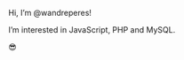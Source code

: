 Hi, I’m @wandreperes!

I’m interested in JavaScript, PHP and MySQL.

😎
<!---
wandreperes/wandreperes is a ✨ special ✨ repository because its `README.md` (this file) appears on your GitHub profile.
You can click the Preview link to take a look at your changes.
--->
